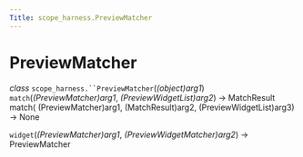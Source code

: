 ```yaml
---
Title: scope_harness.PreviewMatcher
---
```

        
PreviewMatcher
==============

 *class* `scope_harness.``PreviewMatcher`(*(object)arg1*)<a href="#scope_harness.PreviewMatcher" class="headerlink" title="Permalink to this definition"></a>  
 `match`(*(PreviewMatcher)arg1*, *(PreviewWidgetList)arg2*) → MatchResult<a href="#scope_harness.PreviewMatcher.match" class="headerlink" title="Permalink to this definition"></a>  
match( (PreviewMatcher)arg1, (MatchResult)arg2, (PreviewWidgetList)arg3) -&gt; None

 `widget`(*(PreviewMatcher)arg1*, *(PreviewWidgetMatcher)arg2*) → PreviewMatcher<a href="#scope_harness.PreviewMatcher.widget" class="headerlink" title="Permalink to this definition"></a>  

